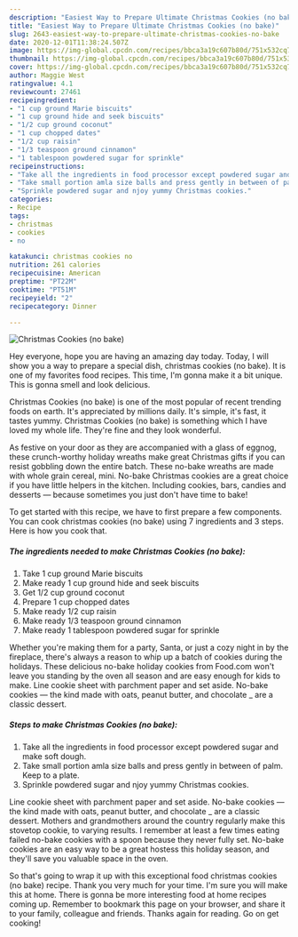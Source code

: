 ```yaml
---
description: "Easiest Way to Prepare Ultimate Christmas Cookies (no bake)"
title: "Easiest Way to Prepare Ultimate Christmas Cookies (no bake)"
slug: 2643-easiest-way-to-prepare-ultimate-christmas-cookies-no-bake
date: 2020-12-01T11:38:24.507Z
image: https://img-global.cpcdn.com/recipes/bbca3a19c607b80d/751x532cq70/christmas-cookies-no-bake-recipe-main-photo.jpg
thumbnail: https://img-global.cpcdn.com/recipes/bbca3a19c607b80d/751x532cq70/christmas-cookies-no-bake-recipe-main-photo.jpg
cover: https://img-global.cpcdn.com/recipes/bbca3a19c607b80d/751x532cq70/christmas-cookies-no-bake-recipe-main-photo.jpg
author: Maggie West
ratingvalue: 4.1
reviewcount: 27461
recipeingredient:
- "1 cup ground Marie biscuits"
- "1 cup ground hide and seek biscuits"
- "1/2 cup ground coconut"
- "1 cup chopped dates"
- "1/2 cup raisin"
- "1/3 teaspoon ground cinnamon"
- "1 tablespoon powdered sugar for sprinkle"
recipeinstructions:
- "Take all the ingredients in food processor except powdered sugar and make soft dough."
- "Take small portion amla size balls and press gently in between of palm. Keep to a plate."
- "Sprinkle powdered sugar and njoy yummy Christmas cookies."
categories:
- Recipe
tags:
- christmas
- cookies
- no

katakunci: christmas cookies no 
nutrition: 261 calories
recipecuisine: American
preptime: "PT22M"
cooktime: "PT51M"
recipeyield: "2"
recipecategory: Dinner

---
```



![Christmas Cookies (no bake)](https://img-global.cpcdn.com/recipes/bbca3a19c607b80d/751x532cq70/christmas-cookies-no-bake-recipe-main-photo.jpg)

Hey everyone, hope you are having an amazing day today. Today, I will show you a way to prepare a special dish, christmas cookies (no bake). It is one of my favorites food recipes. This time, I'm gonna make it a bit unique. This is gonna smell and look delicious.

Christmas Cookies (no bake) is one of the most popular of recent trending foods on earth. It's appreciated by millions daily. It's simple, it's fast, it tastes yummy. Christmas Cookies (no bake) is something which I have loved my whole life. They're fine and they look wonderful.

As festive on your door as they are accompanied with a glass of eggnog, these crunch-worthy holiday wreaths make great Christmas gifts if you can resist gobbling down the entire batch. These no-bake wreaths are made with whole grain cereal, mini. No-bake Christmas cookies are a great choice if you have little helpers in the kitchen. Including cookies, bars, candies and desserts — because sometimes you just don&#39;t have time to bake!


To get started with this recipe, we have to first prepare a few components. You can cook christmas cookies (no bake) using 7 ingredients and 3 steps. Here is how you cook that.

<!--inarticleads1-->

##### The ingredients needed to make Christmas Cookies (no bake):

1. Take 1 cup ground Marie biscuits
1. Make ready 1 cup ground hide and seek biscuits
1. Get 1/2 cup ground coconut
1. Prepare 1 cup chopped dates
1. Make ready 1/2 cup raisin
1. Make ready 1/3 teaspoon ground cinnamon
1. Make ready 1 tablespoon powdered sugar for sprinkle


Whether you&#39;re making them for a party, Santa, or just a cozy night in by the fireplace, there&#39;s always a reason to whip up a batch of cookies during the holidays. These delicious no-bake holiday cookies from Food.com won&#39;t leave you standing by the oven all season and are easy enough for kids to make. Line cookie sheet with parchment paper and set aside. No-bake cookies — the kind made with oats, peanut butter, and chocolate _ are a classic dessert. 

<!--inarticleads2-->

##### Steps to make Christmas Cookies (no bake):

1. Take all the ingredients in food processor except powdered sugar and make soft dough.
1. Take small portion amla size balls and press gently in between of palm. Keep to a plate.
1. Sprinkle powdered sugar and njoy yummy Christmas cookies.


Line cookie sheet with parchment paper and set aside. No-bake cookies — the kind made with oats, peanut butter, and chocolate _ are a classic dessert. Mothers and grandmothers around the country regularly make this stovetop cookie, to varying results. I remember at least a few times eating failed no-bake cookies with a spoon because they never fully set. No-bake cookies are an easy way to be a great hostess this holiday season, and they&#39;ll save you valuable space in the oven. 

So that's going to wrap it up with this exceptional food christmas cookies (no bake) recipe. Thank you very much for your time. I'm sure you will make this at home. There is gonna be more interesting food at home recipes coming up. Remember to bookmark this page on your browser, and share it to your family, colleague and friends. Thanks again for reading. Go on get cooking!
